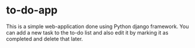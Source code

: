 # to-do-app

This is a simple web-application done using Python django framework. You can add a new task to the to-do list and also edit it by marking it as completed and delete that later.
